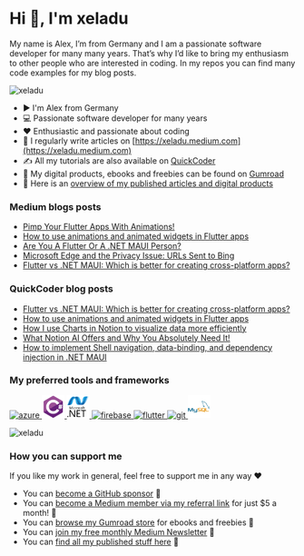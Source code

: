 # Hi 👋, I'm xeladu

My name is Alex, I’m from Germany and I am a passionate software developer for many many years. That’s why I’d like to bring my enthusiasm to other people who are interested in coding. In my repos you can find many code examples for my blog posts.

<p align="left"> <img src="https://komarev.com/ghpvc/?username=xeladu&label=Profile%20views&color=44ff00&style=plastic" alt="xeladu" /> </p>

- ▶  I'm Alex from Germany
- 💻 Passionate software developer for many years
- ❤  Enthusiastic and passionate about coding
- 📝 I regularly write articles on [https://xeladu.medium.com](https://xeladu.medium.com)
- ✍ All my tutorials are also available on [QuickCoder](https://quickcoder.org)
- 🏬 My digital products, ebooks and freebies can be found on [Gumroad](https://xeladu.gumroad.com)
- 📙 Here is an [overview of my published articles and digital products](https://xeladu.medium.com/%E2%84%B9-xeladus-info-point-find-quickly-what-you-need-bbe620e97d8c)

### Medium blogs posts
<!-- BLOG-POST-LIST:START -->
- [Pimp Your Flutter Apps With Animations!](https://medium.com/the-shortform/pimp-your-flutter-apps-with-animations-ccb6d1a92d9b?source=rss-ae1e6291afc3------2)
- [How to use animations and animated widgets in Flutter apps](https://levelup.gitconnected.com/how-to-use-animations-and-animated-widgets-in-flutter-apps-8fda9d6993ae?source=rss-ae1e6291afc3------2)
- [Are You A Flutter Or A .NET MAUI Person?](https://medium.com/the-shortform/are-you-a-flutter-or-a-net-maui-person-f10359bb072f?source=rss-ae1e6291afc3------2)
- [Microsoft Edge and the Privacy Issue: URLs Sent to Bing](https://xeladu.medium.com/microsoft-edge-and-the-privacy-issue-urls-sent-to-bing-14fe708e90e6?source=rss-ae1e6291afc3------2)
- [Flutter vs .NET MAUI: Which is better for creating cross-platform apps?](https://levelup.gitconnected.com/flutter-vs-net-maui-which-is-better-for-creating-cross-platform-apps-7764c92d50bd?source=rss-ae1e6291afc3------2)
<!-- BLOG-POST-LIST:END -->

### QuickCoder blog posts
<!-- QC-BLOG-POST-LIST:START -->
- [Flutter vs .NET MAUI: Which is better for creating cross-platform apps?](https://quickcoder.org/flutter-vs-net-maui/?utm_source=rss&utm_medium=rss&utm_campaign=flutter-vs-net-maui)
- [How to use animations and animated widgets in Flutter apps](https://quickcoder.org/flutter-animations/?utm_source=rss&utm_medium=rss&utm_campaign=flutter-animations)
- [How I use Charts in Notion to visualize data more efficiently](https://quickcoder.org/notion-charts/?utm_source=rss&utm_medium=rss&utm_campaign=notion-charts)
- [What Notion AI Offers and Why You Absolutely Need It!](https://quickcoder.org/notion-ai/?utm_source=rss&utm_medium=rss&utm_campaign=notion-ai)
- [How to implement Shell navigation, data-binding, and dependency injection in .NET MAUI](https://quickcoder.org/net-maui-jumpstart/?utm_source=rss&utm_medium=rss&utm_campaign=net-maui-jumpstart)
<!-- QC-BLOG-POST-LIST:END -->

### My preferred tools and frameworks
 <p>
  <a href="https://azure.microsoft.com/en-in/" target="_blank" rel="noreferrer"> <img src="https://www.vectorlogo.zone/logos/microsoft_azure/microsoft_azure-icon.svg" alt="azure" width="40" height="40"/> </a> 
  <a href="https://www.w3schools.com/cs/" target="_blank" rel="noreferrer"> <img src="https://raw.githubusercontent.com/devicons/devicon/master/icons/csharp/csharp-original.svg" alt="csharp" width="40" height="40"/> </a> 
  <a href="https://dotnet.microsoft.com/" target="_blank" rel="noreferrer"> <img src="https://raw.githubusercontent.com/devicons/devicon/master/icons/dot-net/dot-net-original-wordmark.svg" alt="dotnet" width="40" height="40"/> </a> 
  <a href="https://firebase.google.com/" target="_blank" rel="noreferrer"> <img src="https://www.vectorlogo.zone/logos/firebase/firebase-icon.svg" alt="firebase" width="40" height="40"/> </a> 
  <a href="https://flutter.dev" target="_blank" rel="noreferrer"> <img src="https://www.vectorlogo.zone/logos/flutterio/flutterio-icon.svg" alt="flutter" width="40" height="40"/> </a> 
  <a href="https://git-scm.com/" target="_blank" rel="noreferrer"> <img src="https://www.vectorlogo.zone/logos/git-scm/git-scm-icon.svg" alt="git" width="40" height="40"/> </a> 
  <a href="https://www.mysql.com/" target="_blank" rel="noreferrer"> <img src="https://raw.githubusercontent.com/devicons/devicon/master/icons/mysql/mysql-original-wordmark.svg" alt="mysql" width="40" height="40"/> </a> 
  </p>
  
  <p><img src="https://github-readme-stats.vercel.app/api/top-langs?username=xeladu&show_icons=true&theme=synthwave&locale=en&layout=compact" alt="xeladu" /></p>




### How you can support me

If you like my work in general, feel free to support me in any way ❤

- You can [become a GitHub sponsor](https://github.com/sponsors/xeladu) 🤩
- You can [become a Medium member via my referral link](https://xeladu.medium.com/membership) for just $5 a month! 💖
- You can [browse my Gumroad store](https://xeladu.gumroad.com) for ebooks and freebies 📙
- You can [join my free monthly Medium Newsletter](https://bit.ly/xeladu-medium) 💌
- You can [find all my published stuff here](https://xeladu.medium.com/%E2%84%B9-xeladus-info-point-find-quickly-what-you-need-bbe620e97d8c) 📑

